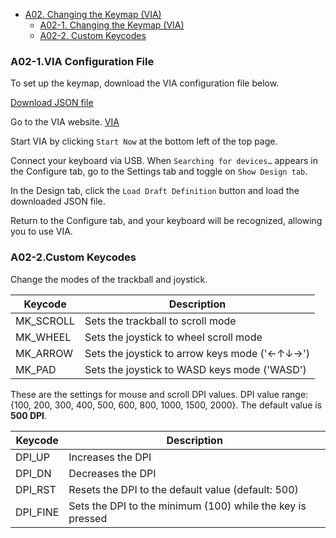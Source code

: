 - [A02. Changing the Keymap (VIA)](A02_Changing_Keymap_VIA.md)
  - [A02-1. Changing the Keymap (VIA)](#A02-1VIA-Configuration-File)
  - [A02-2. Custom Keycodes](#A02-2Custom-Keycodes)

### A02-1.VIA Configuration File

To set up the keymap, download the VIA configuration file below.

[Download JSON file](https://github.com/monkeypad/monkeypad/releases/download/v0.1.0/Monkeypad_Mk1.json)

Go to the VIA website.
[VIA](https://www.caniusevia.com/)

Start VIA by clicking `Start Now` at the bottom left of the top page.

Connect your keyboard via USB. When `Searching for devices…` appears in the Configure tab, go to the Settings tab and toggle on `Show Design tab`.

In the Design tab, click the `Load Draft Definition` button and load the downloaded JSON file.

Return to the Configure tab, and your keyboard will be recognized, allowing you to use VIA.

### A02-2.Custom Keycodes

Change the modes of the trackball and joystick.

| Keycode        | Description                                                |
| -------------- | ---------------------------------------------------------- |
| MK_SCROLL      | Sets the trackball to scroll mode                          |
| MK_WHEEL       | Sets the joystick to wheel scroll mode                     | 
| MK_ARROW       | Sets the joystick to arrow keys mode ('←↑↓→')              | 
| MK_PAD         | Sets the joystick to WASD keys mode ('WASD')               | 

These are the settings for mouse and scroll DPI values.
DPI value range: {100, 200, 300, 400, 500, 600, 800, 1000, 1500, 2000}. The default value is **500 DPI**.

| Keycode    | Description                                                    |
| ---------- | -------------------------------------------------------------- |
| DPI_UP     | Increases the DPI                                              |
| DPI_DN     | Decreases the DPI                                              | 
| DPI_RST    | Resets the DPI to the default value (default: 500)             | 
| DPI_FINE   | Sets the DPI to the minimum (100) while the key is pressed     | 

